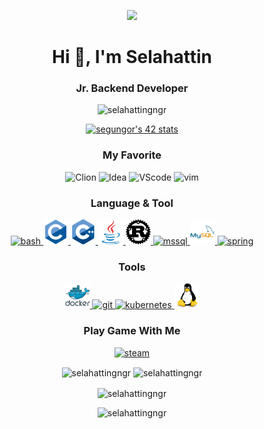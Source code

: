 <p align="center">
  <img
  src="https://user-images.githubusercontent.com/58959408/232639433-cb0aea21-66f0-4508-a771-85e2089c5a87.gif"width=/>
</p>

<h1 align="center">Hi 👋, I'm Selahattin</h1>
<h3 align="center">Jr. Backend Developer</h3>

<p align="center">
  <img
  src="https://github-profile-trophy.vercel.app/?username=selahattingngr&no-bg=true&no-frame=true&column=-1&row=2&rank=SECRET,SSS,SS,S,AAA,AA,A,B,C,UNKNOWN""
  alt="selahattingngr" />
</p>

<p align="center">
<a href="https://github.com/SelahattinGngr"><img src="https://badge42.vercel.app/api/v2/cli9da70v001608jw3ipf9l3b/stats?cursusId=21&coalitionId=232" alt="segungor's 42 stats" /></a>
</p>

<h3 align="center">My Favorite</h3>
<p align="center">
    <img
      src="https://img.shields.io/badge/CLion-black?style=for-the-badge&logo=clion&logoColor=white"
      alt="Clion"
    />
    <img src="https://img.shields.io/badge/IntelliJIDEA-000000.svg?style=for-the-badge&logo=intellij-idea&logoColor=white"
    alt="Idea"    
    />
    <img src="https://img.shields.io/badge/Visual%20Studio%20Code-0078d7.svg?style=for-the-badge&logo=visual-studio-code&logoColor=white"
    alt="VScode"
    />
    <img src="https://img.shields.io/badge/VIM-%2311AB00.svg?style=for-the-badge&logo=vim&logoColor=white"
    alt="vim"    
    />
  </a>
</p>


<!-- <h3 align="center">Connect with me</h3>
<p align="center">
  <a href="https://twitter.com/selahattin_gngr" target="blank"
    ><img
      align="center"
      src="https://raw.githubusercontent.com/rahuldkjain/github-profile-readme-generator/master/src/images/icons/Social/twitter.svg"
      alt="selahattin_gngr"
      height="30"
      width="40"
  /></a>
  <a href="https://linkedin.com/in/selahattingungor" target="blank"
    ><img
      align="center"
      src="https://raw.githubusercontent.com/rahuldkjain/github-profile-readme-generator/master/src/images/icons/Social/linked-in-alt.svg"
      alt="selahattingungor"
      height="30"
      width="40"
  /></a>
  <a href="https://stackoverflow.com/users/21838121" target="blank"
    ><img
      align="center"
      src="https://raw.githubusercontent.com/rahuldkjain/github-profile-readme-generator/master/src/images/icons/Social/stack-overflow.svg"
      alt="21838121"
      height="30"
      width="40"
  /></a>
  <a href="https://instagram.com/selahattingngr53" target="blank"
    ><img
      align="center"
      src="https://raw.githubusercontent.com/rahuldkjain/github-profile-readme-generator/master/src/images/icons/Social/instagram.svg"
      alt="selahattingngr53"
      height="30"
      width="40"
  /></a>
  <a href="https://www.hackerrank.com/selahattin_gung1" target="blank"
    ><img
      align="center"
      src="https://raw.githubusercontent.com/rahuldkjain/github-profile-readme-generator/master/src/images/icons/Social/hackerrank.svg"
      alt="selahattin_gung1"
      height="30"
      width="40"
  /></a>
  <a href="https://discord.gg/Selahattingungor#8686" target="blank"
    ><img
      align="center"
      src="https://raw.githubusercontent.com/rahuldkjain/github-profile-readme-generator/master/src/images/icons/Social/discord.svg"
      alt="Selahattingungor#8686"
      height="30"
      width="40"
  /></a>
</p> -->

<h3 align="center">Language & Tool</h3>
<p align="center">
  <a href="https://www.gnu.org/software/bash/" target="_blank" rel="noreferrer">
    <img
      src="https://www.vectorlogo.zone/logos/gnu_bash/gnu_bash-icon.svg"
      alt="bash"
      width="40"
      height="40"
    />
  </a>
  <a href="https://www.cprogramming.com/" target="_blank" rel="noreferrer">
    <img
      src="https://raw.githubusercontent.com/devicons/devicon/master/icons/c/c-original.svg"
      alt="c"
      width="40"
      height="40"
    />
  </a>
  <a href="https://www.w3schools.com/cpp/" target="_blank" rel="noreferrer">
    <img
      src="https://raw.githubusercontent.com/devicons/devicon/master/icons/cplusplus/cplusplus-original.svg"
      alt="cplusplus"
      width="40"
      height="40"
    />
  </a>
  <a href="https://www.java.com" target="_blank" rel="noreferrer">
    <img
      src="https://raw.githubusercontent.com/devicons/devicon/master/icons/java/java-original.svg"
      alt="java"
      width="40"
      height="40"
    />
  </a>
  <a href="https://www.rust-lang.org" target="_blank" rel="noreferrer">
    <img
      src="https://raw.githubusercontent.com/devicons/devicon/master/icons/rust/rust-plain.svg"
      alt="rust"
      width="40"
      height="40"
    />
  </a>
  <a
    href="https://www.microsoft.com/en-us/sql-server"
    target="_blank"
    rel="noreferrer"
  >
    <img
      src="https://www.svgrepo.com/show/303229/microsoft-sql-server-logo.svg"
      alt="mssql"
      width="40"
      height="40"
    />
  </a>
  <a href="https://www.mysql.com/" target="_blank" rel="noreferrer">
    <img
      src="https://raw.githubusercontent.com/devicons/devicon/master/icons/mysql/mysql-original-wordmark.svg"
      alt="mysql"
      width="40"
      height="40"
    />
  </a>      
  <a href="https://spring.io/" target="_blank" rel="noreferrer">
    <img
      src="https://www.vectorlogo.zone/logos/springio/springio-icon.svg"
      alt="spring"
      width="40"
      height="40"
    />
  </a>
</p>

<h3 align="center">Tools</h3>
<p align="center">
  <a href="https://www.docker.com/" target="_blank" rel="noreferrer">
    <img
      src="https://raw.githubusercontent.com/devicons/devicon/master/icons/docker/docker-original-wordmark.svg"
      alt="docker"
      width="40"
      height="40"
    />
  </a>
  <a href="https://git-scm.com/" target="_blank" rel="noreferrer">
    <img
      src="https://www.vectorlogo.zone/logos/git-scm/git-scm-icon.svg"
      alt="git"
      width="40"
      height="40"
    />
  <a href="https://kubernetes.io" target="_blank" rel="noreferrer">
    <img
      src="https://www.vectorlogo.zone/logos/kubernetes/kubernetes-icon.svg"
      alt="kubernetes"
      width="40"
      height="40"
    />
  </a>
  <a href="https://www.linux.org/" target="_blank" rel="noreferrer">
    <img
      src="https://raw.githubusercontent.com/devicons/devicon/master/icons/linux/linux-original.svg"
      alt="linux"
      width="40"
      height="40"
    />
  </a>
</p>

<h3 align="center">Play Game With Me</h3>
<p align="center">
<a href="https://steamcommunity.com/id/selahattingungor/" target="_blank" rel="noreferrer">
    <img
      src="https://img.shields.io/badge/steam-%23000000.svg?style=for-the-badge&logo=steam&logoColor=white"
      alt="steam"
    />
  </a>
</p>

<p align="center">
  <img
    align="center"
    src="https://github-readme-stats-ten-sage-51.vercel.app/api?username=selahattingngr&show_icons=true&theme=github_dark&layout=compact&count_private=true&hide_border=true&layout=donut"
    alt="selahattingngr"
  />
  <img
    align="center"
    src="https://github-readme-streak-stats.herokuapp.com/?user=selahattingngr&theme=github-dark-blue&hide_border=true&card_width=300&hide_longest_streak=true"
    alt="selahattingngr"
  />
</p>

<p align="center">
  <img
    align="center"
    src="https://github-readme-stats-ten-sage-51.vercel.app/api/top-langs?username=selahattingngr&show_icons=true&theme=github_dark&langs_count=5&layout=donut&count_private=true&hide_border=true"
    alt="selahattingngr"
  />
</p>

<p align="center">
  <img
    src="https://komarev.com/ghpvc/?username=selahattingngr&label=Profile%20views&color=0e75b6&style=flat"
    alt="selahattingngr"
  />
</p>
